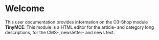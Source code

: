 # Welcome

This user documentation provides information on the O3-Shop module **TinyMCE**. This module is a HTML editor for the article- and category long descriptions, for the CMS-, newsletter- and news text.